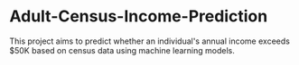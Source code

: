 # Adult-Census-Income-Prediction
This project aims to predict whether an individual's annual income exceeds $50K based on census data using machine learning models. 
